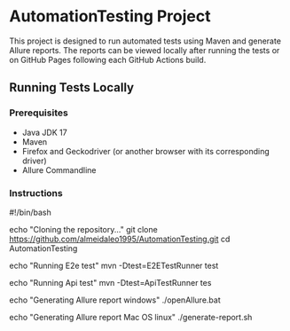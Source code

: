 # AutomationTesting Project

This project is designed to run automated tests using Maven and generate Allure reports. The reports can be viewed locally after running the tests or on GitHub Pages following each GitHub Actions build.

## Running Tests Locally

### Prerequisites

- Java JDK 17
- Maven
- Firefox and Geckodriver (or another browser with its corresponding driver)
- Allure Commandline

### Instructions

#!/bin/bash

echo "Cloning the repository..."
git clone https://github.com/almeidaleo1995/AutomationTesting.git
cd AutomationTesting

echo "Running E2e test"
mvn -Dtest=E2ETestRunner test

echo "Running Api test"
mvn -Dtest=ApiTestRunner tes

echo "Generating Allure report windows"
./openAllure.bat

echo "Generating Allure report Mac OS linux"
./generate-report.sh

